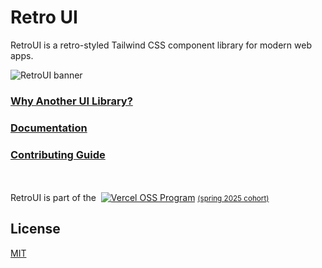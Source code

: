 # Retro UI

RetroUI is a retro-styled Tailwind CSS component library for modern web apps.

![RetroUI banner](./public/banner.png)

### [Why Another UI Library?](https://www.youtube.com/watch?v=7goHwy6k3gU)

### [Documentation](https://retroui.dev/docs)

### [Contributing Guide](./CONTRIBUTING.md)

<br />
<br />
<div>
    RetroUI is part of the &nbsp;<a href="https://vercel.com/oss"><img alt="Vercel OSS Program" src="https://vercel.com/oss/program-badge.svg" /></a>&nbsp;<small><a href="https://vercel.com/blog/spring25-oss-program">(spring 2025 cohort)</a></small>
</div>

## License

[MIT](./LICENCE.md)
